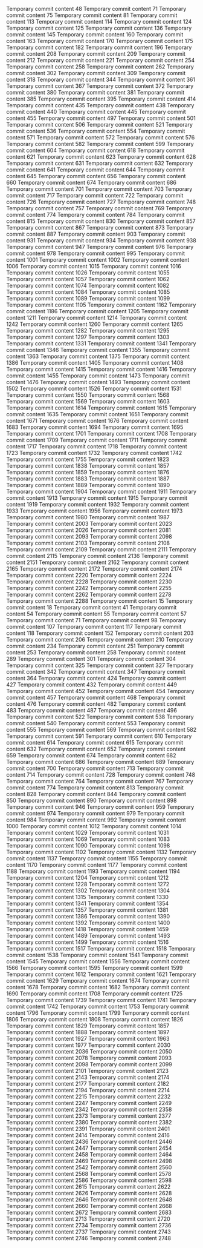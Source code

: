 Temporary commit content 48
Temporary commit content 71
Temporary commit content 75
Temporary commit content 81
Temporary commit content 113
Temporary commit content 114
Temporary commit content 124
Temporary commit content 125
Temporary commit content 136
Temporary commit content 145
Temporary commit content 160
Temporary commit content 163
Temporary commit content 170
Temporary commit content 175
Temporary commit content 182
Temporary commit content 196
Temporary commit content 208
Temporary commit content 209
Temporary commit content 212
Temporary commit content 221
Temporary commit content 254
Temporary commit content 258
Temporary commit content 262
Temporary commit content 302
Temporary commit content 309
Temporary commit content 318
Temporary commit content 344
Temporary commit content 361
Temporary commit content 367
Temporary commit content 372
Temporary commit content 380
Temporary commit content 381
Temporary commit content 385
Temporary commit content 395
Temporary commit content 414
Temporary commit content 435
Temporary commit content 438
Temporary commit content 440
Temporary commit content 445
Temporary commit content 455
Temporary commit content 497
Temporary commit content 501
Temporary commit content 506
Temporary commit content 521
Temporary commit content 536
Temporary commit content 554
Temporary commit content 571
Temporary commit content 572
Temporary commit content 576
Temporary commit content 582
Temporary commit content 599
Temporary commit content 604
Temporary commit content 618
Temporary commit content 621
Temporary commit content 623
Temporary commit content 628
Temporary commit content 631
Temporary commit content 632
Temporary commit content 641
Temporary commit content 644
Temporary commit content 645
Temporary commit content 656
Temporary commit content 660
Temporary commit content 674
Temporary commit content 686
Temporary commit content 701
Temporary commit content 703
Temporary commit content 717
Temporary commit content 722
Temporary commit content 726
Temporary commit content 727
Temporary commit content 748
Temporary commit content 757
Temporary commit content 769
Temporary commit content 774
Temporary commit content 784
Temporary commit content 815
Temporary commit content 830
Temporary commit content 857
Temporary commit content 867
Temporary commit content 873
Temporary commit content 887
Temporary commit content 903
Temporary commit content 931
Temporary commit content 934
Temporary commit content 938
Temporary commit content 947
Temporary commit content 976
Temporary commit content 978
Temporary commit content 995
Temporary commit content 1001
Temporary commit content 1002
Temporary commit content 1006
Temporary commit content 1015
Temporary commit content 1016
Temporary commit content 1026
Temporary commit content 1055
Temporary commit content 1057
Temporary commit content 1062
Temporary commit content 1074
Temporary commit content 1082
Temporary commit content 1084
Temporary commit content 1085
Temporary commit content 1089
Temporary commit content 1099
Temporary commit content 1105
Temporary commit content 1162
Temporary commit content 1186
Temporary commit content 1205
Temporary commit content 1211
Temporary commit content 1214
Temporary commit content 1242
Temporary commit content 1260
Temporary commit content 1265
Temporary commit content 1282
Temporary commit content 1295
Temporary commit content 1297
Temporary commit content 1303
Temporary commit content 1331
Temporary commit content 1341
Temporary commit content 1346
Temporary commit content 1355
Temporary commit content 1363
Temporary commit content 1375
Temporary commit content 1386
Temporary commit content 1405
Temporary commit content 1408
Temporary commit content 1415
Temporary commit content 1416
Temporary commit content 1455
Temporary commit content 1473
Temporary commit content 1476
Temporary commit content 1493
Temporary commit content 1502
Temporary commit content 1526
Temporary commit content 1531
Temporary commit content 1550
Temporary commit content 1568
Temporary commit content 1569
Temporary commit content 1603
Temporary commit content 1614
Temporary commit content 1615
Temporary commit content 1635
Temporary commit content 1651
Temporary commit content 1671
Temporary commit content 1676
Temporary commit content 1683
Temporary commit content 1694
Temporary commit content 1695
Temporary commit content 1701
Temporary commit content 1708
Temporary commit content 1709
Temporary commit content 1711
Temporary commit content 1717
Temporary commit content 1718
Temporary commit content 1723
Temporary commit content 1732
Temporary commit content 1742
Temporary commit content 1755
Temporary commit content 1823
Temporary commit content 1838
Temporary commit content 1857
Temporary commit content 1859
Temporary commit content 1876
Temporary commit content 1883
Temporary commit content 1887
Temporary commit content 1889
Temporary commit content 1890
Temporary commit content 1904
Temporary commit content 1911
Temporary commit content 1913
Temporary commit content 1915
Temporary commit content 1919
Temporary commit content 1932
Temporary commit content 1933
Temporary commit content 1956
Temporary commit content 1973
Temporary commit content 1980
Temporary commit content 1987
Temporary commit content 2003
Temporary commit content 2023
Temporary commit content 2026
Temporary commit content 2081
Temporary commit content 2093
Temporary commit content 2098
Temporary commit content 2103
Temporary commit content 2108
Temporary commit content 2109
Temporary commit content 2111
Temporary commit content 2115
Temporary commit content 2136
Temporary commit content 2151
Temporary commit content 2162
Temporary commit content 2165
Temporary commit content 2172
Temporary commit content 2174
Temporary commit content 2220
Temporary commit content 2224
Temporary commit content 2228
Temporary commit content 2230
Temporary commit content 2242
Temporary commit content 2255
Temporary commit content 2262
Temporary commit content 2278
Temporary commit content 2288
Temporary commit content 15
Temporary commit content 18
Temporary commit content 41
Temporary commit content 54
Temporary commit content 55
Temporary commit content 57
Temporary commit content 71
Temporary commit content 98
Temporary commit content 107
Temporary commit content 117
Temporary commit content 118
Temporary commit content 152
Temporary commit content 203
Temporary commit content 206
Temporary commit content 210
Temporary commit content 234
Temporary commit content 251
Temporary commit content 253
Temporary commit content 258
Temporary commit content 289
Temporary commit content 301
Temporary commit content 304
Temporary commit content 325
Temporary commit content 327
Temporary commit content 342
Temporary commit content 347
Temporary commit content 364
Temporary commit content 424
Temporary commit content 427
Temporary commit content 432
Temporary commit content 449
Temporary commit content 452
Temporary commit content 454
Temporary commit content 457
Temporary commit content 468
Temporary commit content 476
Temporary commit content 482
Temporary commit content 483
Temporary commit content 487
Temporary commit content 496
Temporary commit content 522
Temporary commit content 538
Temporary commit content 540
Temporary commit content 553
Temporary commit content 555
Temporary commit content 569
Temporary commit content 582
Temporary commit content 591
Temporary commit content 610
Temporary commit content 614
Temporary commit content 615
Temporary commit content 632
Temporary commit content 652
Temporary commit content 659
Temporary commit content 674
Temporary commit content 682
Temporary commit content 686
Temporary commit content 689
Temporary commit content 700
Temporary commit content 713
Temporary commit content 714
Temporary commit content 728
Temporary commit content 748
Temporary commit content 764
Temporary commit content 767
Temporary commit content 774
Temporary commit content 813
Temporary commit content 828
Temporary commit content 844
Temporary commit content 850
Temporary commit content 890
Temporary commit content 898
Temporary commit content 946
Temporary commit content 959
Temporary commit content 974
Temporary commit content 979
Temporary commit content 984
Temporary commit content 992
Temporary commit content 1000
Temporary commit content 1012
Temporary commit content 1014
Temporary commit content 1029
Temporary commit content 1031
Temporary commit content 1069
Temporary commit content 1083
Temporary commit content 1090
Temporary commit content 1098
Temporary commit content 1102
Temporary commit content 1132
Temporary commit content 1137
Temporary commit content 1155
Temporary commit content 1170
Temporary commit content 1177
Temporary commit content 1188
Temporary commit content 1193
Temporary commit content 1194
Temporary commit content 1204
Temporary commit content 1212
Temporary commit content 1228
Temporary commit content 1272
Temporary commit content 1302
Temporary commit content 1304
Temporary commit content 1315
Temporary commit content 1330
Temporary commit content 1341
Temporary commit content 1354
Temporary commit content 1357
Temporary commit content 1381
Temporary commit content 1386
Temporary commit content 1390
Temporary commit content 1392
Temporary commit content 1400
Temporary commit content 1418
Temporary commit content 1459
Temporary commit content 1489
Temporary commit content 1493
Temporary commit content 1499
Temporary commit content 1516
Temporary commit content 1517
Temporary commit content 1518
Temporary commit content 1538
Temporary commit content 1541
Temporary commit content 1545
Temporary commit content 1556
Temporary commit content 1566
Temporary commit content 1595
Temporary commit content 1599
Temporary commit content 1612
Temporary commit content 1621
Temporary commit content 1629
Temporary commit content 1674
Temporary commit content 1678
Temporary commit content 1682
Temporary commit content 1690
Temporary commit content 1708
Temporary commit content 1725
Temporary commit content 1739
Temporary commit content 1741
Temporary commit content 1742
Temporary commit content 1753
Temporary commit content 1796
Temporary commit content 1799
Temporary commit content 1806
Temporary commit content 1808
Temporary commit content 1826
Temporary commit content 1829
Temporary commit content 1857
Temporary commit content 1888
Temporary commit content 1897
Temporary commit content 1927
Temporary commit content 1963
Temporary commit content 1977
Temporary commit content 2030
Temporary commit content 2036
Temporary commit content 2050
Temporary commit content 2078
Temporary commit content 2093
Temporary commit content 2098
Temporary commit content 2099
Temporary commit content 2101
Temporary commit content 2123
Temporary commit content 2143
Temporary commit content 2174
Temporary commit content 2177
Temporary commit content 2182
Temporary commit content 2194
Temporary commit content 2214
Temporary commit content 2215
Temporary commit content 2232
Temporary commit content 2247
Temporary commit content 2249
Temporary commit content 2342
Temporary commit content 2358
Temporary commit content 2373
Temporary commit content 2377
Temporary commit content 2380
Temporary commit content 2382
Temporary commit content 2391
Temporary commit content 2401
Temporary commit content 2414
Temporary commit content 2416
Temporary commit content 2436
Temporary commit content 2446
Temporary commit content 2447
Temporary commit content 2454
Temporary commit content 2458
Temporary commit content 2464
Temporary commit content 2469
Temporary commit content 2498
Temporary commit content 2542
Temporary commit content 2560
Temporary commit content 2568
Temporary commit content 2578
Temporary commit content 2586
Temporary commit content 2598
Temporary commit content 2615
Temporary commit content 2622
Temporary commit content 2626
Temporary commit content 2628
Temporary commit content 2646
Temporary commit content 2648
Temporary commit content 2660
Temporary commit content 2668
Temporary commit content 2672
Temporary commit content 2683
Temporary commit content 2713
Temporary commit content 2720
Temporary commit content 2734
Temporary commit content 2736
Temporary commit content 2737
Temporary commit content 2743
Temporary commit content 2746
Temporary commit content 2748
